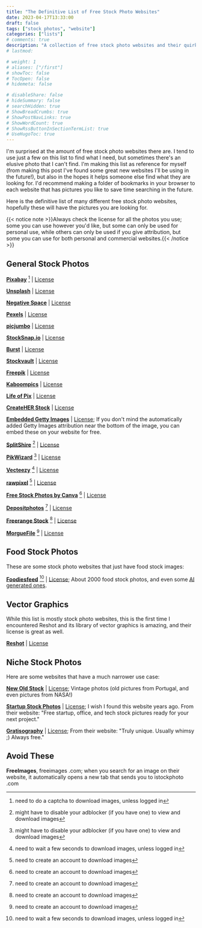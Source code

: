 ```yaml
---
title: "The Definitive List of Free Stock Photo Websites"
date: 2023-04-17T13:33:00
draft: false
tags: ["stock photos", "website"]
categories: ["lists"]
# comments: true
description: "A collection of free stock photo websites and their quirks and photo licenses."
# lastmod: 

# weight: 1
# aliases: ["/first"]
# showToc: false
# TocOpen: false
# hidemeta: false

# disableShare: false
# hideSummary: false
# searchHidden: true
# ShowBreadCrumbs: true
# ShowPostNavLinks: true
# ShowWordCount: true
# ShowRssButtonInSectionTermList: true
# UseHugoToc: true
---
```


I'm surprised at the amount of free stock photo websites there are. I tend to use just a few on this list to find what I need, but sometimes there's an elusive photo that I can't find. I'm making this list as reference for myself (from making this post I've found some great new websites I'll be using in the future!), but also in the hopes it helps someone else find what they are looking for. I'd recommend making a folder of bookmarks in your browser to each website that has pictures you like to save time searching in the future.

Here is the definitive list of many different free stock photo websites, hopefully these will have the pictures you are looking for.

{{< notice note >}}Always check the license for all the photos you use; some you can use however you'd like, but some can only be used for personal use, while others can only be used if you give attribution, but some you can use for both personal and commercial websites.{{< /notice >}}

## General Stock Photos

**[Pixabay](https://pixabay.com/)** [^3] | [License](https://pixabay.com/service/license-summary/)

**[Unsplash](https://unsplash.com/)** | [License](https://unsplash.com/license)

**[Negative Space](https://negativespace.co/)** | [License](https://negativespace.co/license/)

**[Pexels](https://www.pexels.com/)** | [License](https://www.pexels.com/license/)

**[picjumbo](https://picjumbo.com/)** | [License](https://picjumbo.com/faq-and-terms/)

**[StockSnap.io](https://stocksnap.io/)** | [License](https://stocksnap.io/license)

**[Burst](https://burst.shopify.com/)** | [License](https://burst.shopify.com/legal/terms)

**[Stockvault](https://www.stockvault.net/free-photos/)** | [License](https://www.stockvault.net/terms-of-use)

**[Freepik](https://www.freepik.com/)** | [License](https://www.freepikcompany.com/legal#nav-freepik-license)

**[Kaboompics](https://kaboompics.com/)** | [License](https://kaboompics.com/page/license-and-faq)

**[Life of Pix](https://www.lifeofpix.com/)** | [License](https://www.lifeofpix.com/about/)

**[CreateHER Stock](https://createherstock.com/free-stock-photos/)** | [License](https://createherstock.com/usage-licensing/)

**[Embedded Getty Images](https://www.gettyimages.ca/resources/embed)** | [License](https://www.gettyimages.ca/eula); If you don't mind the automatically added Getty Images attribution near the bottom of the image, you can embed these on your website for free.

**[SplitShire](https://www.splitshire.com/)** [^2] | [License](https://www.splitshire.com/licence/)

**[PikWizard](https://pikwizard.com/)** [^2] | [License](https://pikwizard.com/standard-license/)

**[Vecteezy](https://www.vecteezy.com/free-photos)** [^4] | [License](https://www.vecteezy.com/licensing-agreement)

**[rawpixel](https://www.rawpixel.com/)** [^1] | [License](https://www.rawpixel.com/services/licenses)

**[Free Stock Photos by Canva](https://www.canva.com/photos/free/)** [^1] | [License](https://www.canva.com/policies/content-license-agreement/)

**[Depositphotos](https://depositphotos.com/free-images.html)** [^1] | [License](https://depositphotos.com/license.html)

**[Freerange Stock](https://freerangestock.com/)** [^1] | [License](https://freerangestock.com/licensing.php)

**[MorgueFile](https://morguefile.com/)** [^1] | [License](https://morguefile.com/license)


## Food Stock Photos

These are some stock photo websites that just have food stock images:

**[Foodiesfeed](https://www.foodiesfeed.com/)** [^4] | [License](https://www.foodiesfeed.com/license/); About 2000 food stock photos, and even some [AI generated ones](https://www.foodiesfeed.com/tag/ai/).

## Vector Graphics

While this list is mostly stock photo websites, this is the first time I encountered Reshot and its library of vector graphics is amazing, and their license is great as well.

**[Reshot](https://www.reshot.com/)** | [License](https://www.reshot.com/license/)

## Niche Stock Photos

Here are some websites that have a much narrower use case:

**[New Old Stock](https://nos.twnsnd.co/)** | [License](https://nos.twnsnd.co/rights-and-usage); Vintage photos (old pictures from Portugal, and even pictures from NASA!)

**[Startup Stock Photos](https://startupstockphotos.com/)** | [License](https://startupstockphotos.com/about/); I wish I found this website years ago. From their website: "Free startup, office, and tech stock pictures ready for your next project."

**[Gratisography](https://gratisography.com/)** | [License](https://gratisography.com/license/); From their website: "Truly unique. Usually whimsy ;) Always free."

## Avoid These

**FreeImages**, freeimages .com; when you search for an image on their website, it automatically opens a new tab that sends you to istockphoto .com


[^3]: need to do a captcha to download images, unless logged in
[^2]: might have to disable your adblocker (if you have one) to view and download images
[^4]: need to wait a few seconds to download images, unless logged in
[^1]: need to create an account to download images